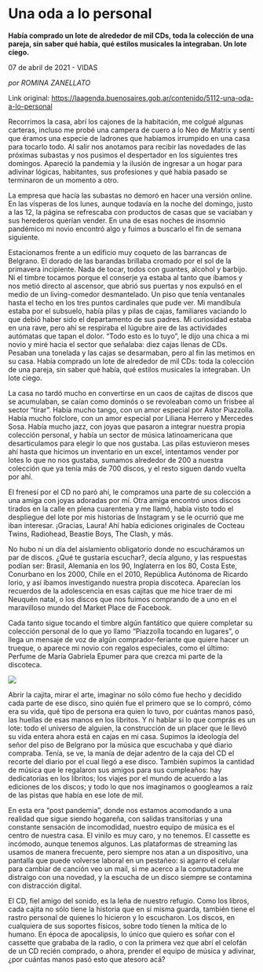 # Una oda a lo personal

**Había comprado un lote de alrededor de mil CDs, toda la colección de una pareja, sin saber qué había, qué estilos musicales la integraban. Un lote ciego.**

07 de abril de 2021 - VIDAS

_por ROMINA ZANELLATO_

Link original: https://laagenda.buenosaires.gob.ar/contenido/5112-una-oda-a-lo-personal



Recorrimos la casa, abrí los cajones de la habitación, me colgué algunas carteras, incluso me probé una campera de cuero a lo Neo de Matrix y sentí que éramos una especie de ladrones que habíamos irrumpido en una casa para tocarlo todo. Al salir nos anotamos para recibir las novedades de las próximas subastas y nos pusimos el despertador en los siguientes tres domingos. Apareció la pandemia y la ilusión de ingresar a un hogar para adivinar lógicas, habitantes, sus profesiones y qué había pasado se terminaron de un momento a otro.




La empresa que hacía las subastas no demoró en hacer una versión online. En las vísperas de los lunes, aunque todavía en la noche del domingo, justo a las 12, la página se refrescaba con productos de casas que se vaciaban y sus herederos querían vender. En una de esas noches de insomnio pandémico mi novio encontró algo y fuimos a buscarlo el fin de semana siguiente.




Estacionamos frente a un edificio muy coqueto de las barrancas de Belgrano. El dorado de las barandas brillaba cromado por el sol de la primavera incipiente. Nada de tocar, todos con guantes, alcohol y barbijo. Ni el timbre tocamos porque el conserje ya estaba al tanto que íbamos y nos metió directo al ascensor, que abrió sus puertas y nos expulsó en el medio de un living-comedor desmantelado. Un piso que tenía ventanales hasta el techo en los tres puntos cardinales que pude ver. Mi mandíbula estaba por el subsuelo, había pilas y pilas de cajas, familiares vaciando lo que debió haber sido el departamento de sus padres. Mi curiosidad estaba en una rave, pero ahí se respiraba el lúgubre aire de las actividades autómatas que tapan el dolor. “Todo esto es lo tuyo”, le dijo una chica a mi novio y miré hacia el sector que señalaba: diez cajas llenas de CDs. Pesaban una tonelada y las cajas se desarmaban, pero al fin las metimos en su casa. Había comprado un lote de alrededor de mil CDs: toda la colección de una pareja, sin saber qué había, qué estilos musicales la integraban. Un lote ciego.




La casa no tardó mucho en convertirse en un caos de cajitas de discos que se acumulaban, se caían como dominós o se revoleaban como un frisbee al sector “tirar”. Había mucho tango, con un amor especial por Astor Piazzolla. Había mucho folclore, con un amor especial por Liliana Herrero y Mercedes Sosa. Había mucho jazz, con joyas que pasaron a integrar nuestra propia colección personal, y había un sector de música latinoamericana que desarticulamos para elegir lo que nos gustaba. Las pilas estuvieron meses ahí hasta que hicimos un inventario en un excel, intentamos vender por lotes lo que no nos gustaba, sumamos alrededor de 200 a nuestra colección que ya tenía más de 700 discos, y el resto siguen dando vuelta por ahí.




El frenesí por el CD no paró ahí, le compramos una parte de su colección a una amiga con joyas adoradas por mí. Otra amiga encontró unos discos tirados en la calle en plena cuarentena y me llamó, había visto todo el despliegue del lote por mis historias de Instagram y se le ocurrió que me iban interesar. ¡Gracias, Laura! Ahí había ediciones originales de Cocteau Twins, Radiohead, Beastie Boys, The Clash, y más.




No hubo ni un día del aislamiento obligatorio donde no escucháramos un par de discos. ¿Qué te gustaría escuchar?, decía alguno, y las respuestas podían ser: Brasil, Alemania en los 90, Inglaterra en los 80, Costa Este, Conurbano en los 2000, Chile en el 2010, República Autónoma de Ricardo Iorio, y así íbamos investigando nuestra propia discoteca. Aparecían los recuerdos de la adolescencia en esas cajitas que me hice traer de mi Neuquén natal, o los discos que nos fuimos comprando de a uno en el maravilloso mundo del Market Place de Facebook.




Cada tanto sigue tocando el timbre algún fantático que quiere completar su colección personal de lo que yo llamo “Piazzolla tocando en lugares”, o llega un mensaje de voz de algún comprador-feriante que quiere hacer un trueque, o aparece mi novio con regalos especiales, como el último: Perfume de María Gabriela Epumer para que crezca mi parte de la discoteca.




![](https://cdn.flowlikemusic.com/files/images/46001/bac1aa62-08c1-442b-8f5c-651ecf1c9e25.jpeg)




Abrir la cajita, mirar el arte, imaginar no sólo cómo fue hecho y decidido cada parte de ese disco, sino quién fue el primero que se lo compró, cómo era su vida, qué tipo de persona era quien lo tuvo, por cuántas manos pasó, las huellas de esas manos en los libritos. Y ni hablar si lo que comprás es un lote: todo el universo de alguien, la construcción de un placer que le llevó su vida entera ahora está en cajas en mi casa. Supimos la ideología del señor del piso de Belgrano por la música que escuchaba y qué diario compraba. Tenía, se ve, la manía de dejar adentro de la caja del CD el recorte del diario por el cual llegó a ese disco. También supimos la cantidad de música que le regalaron sus amigos para sus cumpleaños: hay dedicatorias en los libritos; los viajes por el mundo de acuerdo a las ediciones de los discos; y todo lo que nos imaginamos o googleamos a raíz de las pistas que había en ese lote de mil.




En esta era “post pandemia”, donde nos estamos acomodando a una realidad que sigue siendo hogareña, con salidas transitorias y una constante sensación de incomodidad, nuestro equipo de música es el centro de nuestra casa. El vinilo es muy caro, y no tenemos. El cassette es incómodo, aunque tenemos algunos. Las plataformas de streaming las usamos de manera frecuente, pero siempre nos atan a un dispositivo, una pantalla que puede volverse laboral en un pestañeo: si agarro el celular para cambiar de canción veo un mail, si me acerco a la computadora me distraigo con una novedad, y la escucha de un disco siempre se contamina con distracción digital.




El CD, fiel amigo del sonido, es la leña de nuestro refugio. Como los libros, cada cajita no sólo tiene la historia que en sí misma guarda, también tiene el rastro personal de quienes lo hicieron y lo escucharon. Los discos, en cualquiera de sus soportes físicos, sobre todo tienen la mítica de lo humano. En época de apocalipsis, lo único que quiero es soñar con el cassette que grababa de la radio, o con la primera vez que abrí el celofán de un CD recién comprado, o ahora, prender el equipo de música y adivinar, ¿por cuántas manos pasó esto que atesoro acá?



